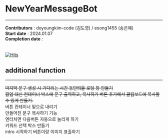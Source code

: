 # NewYearMessageBot
---               
__Contributors__ : doyoungkim-code (김도영) / esong1455 (송은혜) <br>
__Start date__ : 2024.01.07 <br>
__Completion date__ : <br><br><br>
[![Hits](https://hits.seeyoufarm.com/api/count/incr/badge.svg?url=https%3A%2F%2Fgithub.com%2Fesong1455%2FnewyearMessageBot&count_bg=%2362DB6C&title_bg=%23555555&icon=&icon_color=%23E7E7E7&title=%EC%A1%B0%ED%9A%8C&edge_flat=false)](https://hits.seeyoufarm.com) 

## additional function
---
~~마지막 문구 생성 시 기다리는 시간 동안띄울 로딩 창 만들기~~ <br>
~~팝업 대신 컨테이너 박스에 문구 출력하고, 복사하기 버튼 추가해서 클립보드에 복사할 수 있게 만들기.~~ <br>
버튼 컨테이너 밑으로 내리기 <br>
만들어진 문구 복사하기 기능 <br>
엔터치면 다음버튼 자동으로 눌리게 하기 <br>
키워드 선택 박스 만들기 <br>
intro 시작하기 버튼이랑 이미지 표출하기
